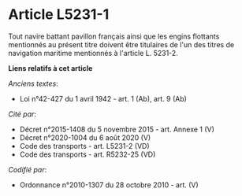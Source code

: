 # Article L5231-1

Tout navire battant pavillon français ainsi que les engins flottants mentionnés au présent titre doivent être titulaires de
l'un des titres de navigation maritime mentionnés à l'article L. 5231-2.

**Liens relatifs à cet article**

_Anciens textes_:

  - Loi n°42-427 du 1 avril 1942 - art. 1 (Ab), art. 9 (Ab)

_Cité par_:

  - Décret n°2015-1408 du 5 novembre 2015 - art. Annexe 1 (V)
  - Décret n°2020-1004 du 6 août 2020 (V)
  - Code des transports - art. L5231-2 (VD)
  - Code des transports - art. R5232-25 (VD)

_Codifié par_:

  - Ordonnance n°2010-1307 du 28 octobre 2010 - art. (V)
